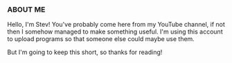 ### ABOUT ME ###

Hello, I'm Stev! You've probably come here from my YouTube channel, if not then I somehow managed to make something useful.
I'm using this account to upload programs so that someone else could maybe use them.

But I'm going to keep this short, so thanks for reading!
